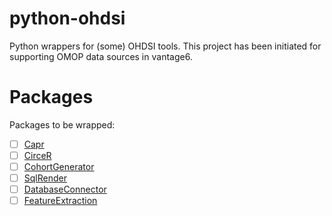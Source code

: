 # python-ohdsi
Python wrappers for (some) OHDSI tools. This project has been initiated for supporting
OMOP data sources in vantage6.

# Packages
Packages to be wrapped:
- [ ] [Capr](https://github.com/OHDSI/Capr)
- [ ] [CirceR](https://github.com/OHDSI/CirceR)
- [ ] [CohortGenerator](https://github.com/OHDSI/cohortgenerator)
- [ ] [SqlRender](https://github.com/OHDSI/SqlRender)
- [ ] [DatabaseConnector](https://github.com/OHDSI/DatabaseConnector)
- [ ] [FeatureExtraction](https://github.com/OHDSI/FeatureExtraction)
